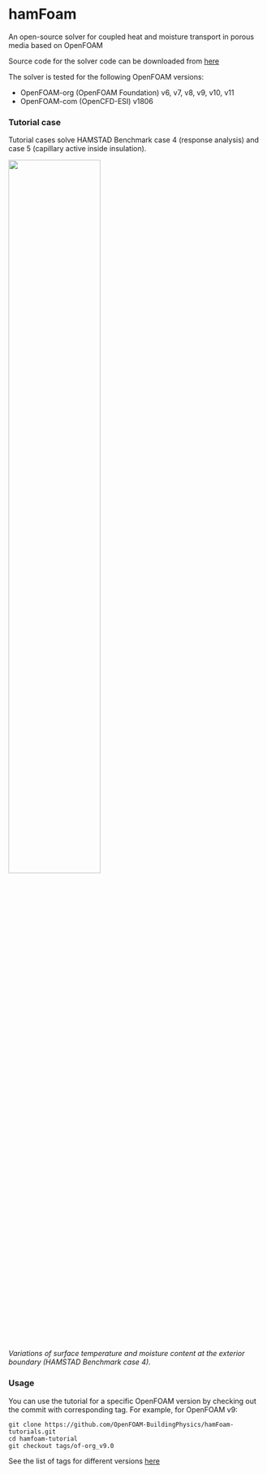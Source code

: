 # hamFoam

An open-source solver for coupled heat and moisture transport in porous media based on OpenFOAM

Source code for the solver code can be downloaded from [here](https://github.com/OpenFOAM-BuildingPhysics/hamFoam)

The solver is tested for the following OpenFOAM versions:

* OpenFOAM-org (OpenFOAM Foundation) v6, v7, v8, v9, v10, v11
* OpenFOAM-com (OpenCFD-ESI) v1806

### Tutorial case

Tutorial cases solve HAMSTAD Benchmark case 4 (response analysis) and case 5 (capillary active inside insulation).

<img src="https://gitlab.ethz.ch/openfoam-cbp/solvers/hamfoam/-/wikis/img/fig4.png"  width="60%">
<br><i>  Variations of surface temperature and moisture content at the exterior boundary (HAMSTAD Benchmark case 4).  </i>

### Usage

You can use the tutorial for a specific OpenFOAM version by checking out the commit with corresponding tag. For example, for OpenFOAM v9:

	git clone https://github.com/OpenFOAM-BuildingPhysics/hamFoam-tutorials.git
	cd hamfoam-tutorial
	git checkout tags/of-org_v9.0

See the list of tags for different versions [here](https://github.com/OpenFOAM-BuildingPhysics/hamFoam-tutorials/tags)


